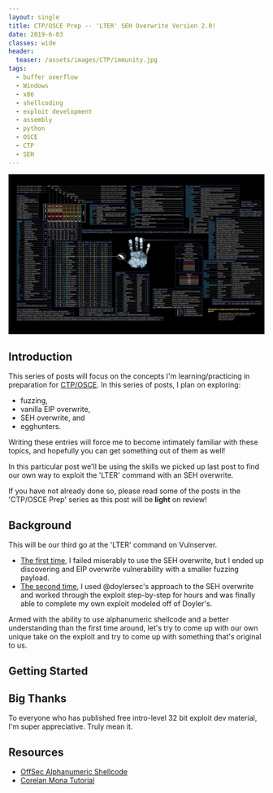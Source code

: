 ```yaml
---
layout: single
title: CTP/OSCE Prep -- 'LTER' SEH Overwrite Version 2.0!
date: 2019-6-03
classes: wide
header:
  teaser: /assets/images/CTP/immunity.jpg
tags:
  - buffer overflow
  - Windows
  - x86
  - shellcoding
  - exploit development
  - assembly
  - python
  - OSCE
  - CTP
  - SEH
--- 
```

![](/assets/images/CTP/1920x1080_Wallpaper.jpg)

## Introduction

This series of posts will focus on the concepts I'm learning/practicing in preparation for [CTP/OSCE](https://www.offensive-security.com/information-security-training/cracking-the-perimeter/). In this series of posts, I plan on exploring:
+ fuzzing,
+ vanilla EIP overwrite,
+ SEH overwrite, and
+ egghunters.

Writing these entries will force me to become intimately familiar with these topics, and hopefully you can get something out of them as well! 

In this particular post we'll be using the skills we picked up last post to find our own way to exploit the 'LTER' command with an SEH overwrite.

If you have not already done so, please read some of the posts in the 'CTP/OSCE Prep' series as this post will be **light** on review! 

## Background 

This will be our third go at the 'LTER' command on Vulnserver. 
+ [The first time](https://h0mbre.github.io/LTER_SEH_Exploit/), I failed miserably to use the SEH overwrite, but I ended up discovering and EIP overwrite vulnerability with a smaller fuzzing payload.
+ [The second time](https://h0mbre.github.io/LTER_SEH_Success/#), I used @doylersec's approach to the SEH overwrite and worked through the exploit step-by-step for hours and was finally able to complete my own exploit modeled off of Doyler's.

Armed with the ability to use alphanumeric shellcode and a better understanding than the first time around, let's try to come up with our own unique take on the exploit and try to come up with something that's original to us.

## Getting Started



## Big Thanks

To everyone who has published free intro-level 32 bit exploit dev material, I'm super appreciative. Truly mean it. 

## Resources
+ [OffSec Alphanumeric Shellcode](https://www.offensive-security.com/metasploit-unleashed/alphanumeric-shellcode/)
+ [Corelan Mona Tutorial](https://www.corelan.be/index.php/2011/07/14/mona-py-the-manual/)
